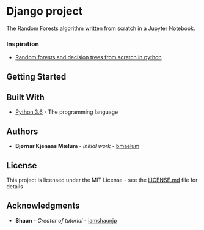 
# Django project

The Random Forests algorithm written from scratch in a Jupyter Notebook.

### Inspiration
* [Random forests and decision trees from scratch in python](https://towardsdatascience.com/random-forests-and-decision-trees-from-scratch-in-python-3e4fa5ae4249)

## Getting Started

## Built With

* [Python 3.6](https://www.python.org/) - The programming language

## Authors

* **Bjørnar Kjenaas Mælum** - *Initial work* - [bmaelum](https://github.com/bmaelum)

## License

This project is licensed under the MIT License - see the [LICENSE.md](LICENSE.md) file for details

## Acknowledgments
* **Shaun** - *Creator of tutorial* - [iamshaunjp](https://github.com/iamshaunjp)
